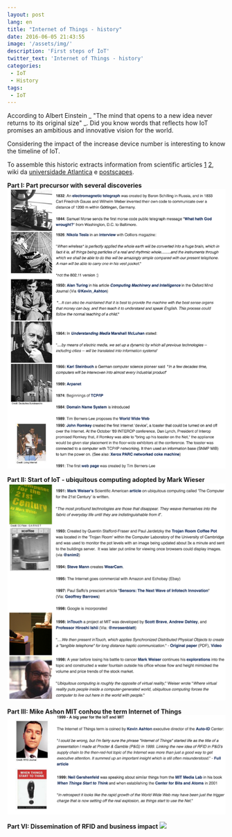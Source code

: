 ```yaml
---
layout: post
lang: en
title: "Internet of Things - history"
date: 2016-06-05 21:43:55
image: '/assets/img/'
description: 'First steps of IoT'
twitter_text: 'Internet of Things - history'
categories:
 - IoT
 - History
tags:
 - IoT
---
```



According to Albert Einstein _ "The mind that opens to a new idea never returns to its original size" _. Did you know words that reflects how IoT promises an ambitious and innovative vision for the world.

Considering the impact of the increase device number is interesting to know the timeline of IoT.

To assemble this historic extracts information from scientific articles [1](http://ieeexplore.ieee.org/xpl/login.jsp?tp=&arnumber=7043637&url=http%3A%2F%2Fieeexplore.ieee.org%2Fxpls%2Fabs_all.jsp%3Farnumber%3D7043637)  [2](http://iot.ieee.org/images/files/pdf/IEEE_IoT_Towards_Definition_Internet_of_Things_Revision1_27MAY15.pdf), wiki da [universidade Atlantica](http://ssti1-1112.wikidot.com/a-internet-das-coisas) e [postscapes](http://postscapes.com/internet-of-things-history).



**Part I: Part precursor with several discoveries**
![](/assets/img/part1.png)

**Part II: Start of IoT - ubiquitous computing adopted by Mark Wieser**
![](/assets/img/part2.png)

**Part III: Mike Ashon MIT conhou the term Internet of Things**
![](/assets/img/part3.png)

**Part VI: Dissemination of RFID and business impact**
![](/assets/img/part4.png)
 